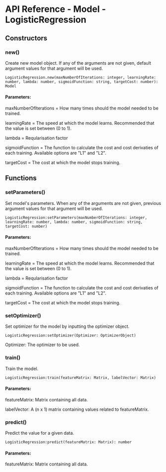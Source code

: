 # API Reference - Model - LogisticRegression

## Constructors

### new()

Create new model object. If any of the arguments are not given, default argument values for that argument will be used.

```
LogisticRegression.new(maxNumberOfIterations: integer, learningRate: number, lambda: number, sigmoidFunction: string, targetCost: number): Model
```

#### Parameters:

maxNumberOfIterations = How many times should the model needed to be trained.

learningRate = The speed at which the model learns. Recommended that the value is set between (0 to 1).

lambda = Reqularisation factor

sigmoidFunction = The function to calculate the cost and cost derivaties of each training. Available options are "L1" and "L2".

targetCost = The cost at which the model stops training.

## Functions

### setParameters()

Set model's parameters. When any of the arguments are not given, previous argument values for that argument will be used.

```
LogisticRegression:setParameters(maxNumberOfIterations: integer, learningRate: number, lambda: number, sigmoidFunction: string, targetCost: number)
```

#### Parameters:

maxNumberOfIterations = How many times should the model needed to be trained.

learningRate = The speed at which the model learns. Recommended that the value is set between (0 to 1).

lambda = Reqularisation factor

sigmoidFunction = The function to calculate the cost and cost derivaties of each training. Available options are "L1" and "L2".

targetCost = The cost at which the model stops training.

### setOptimizer()

Set optimizer for the model by inputting the optimizer object.

```
LogisticRegression:setOptimizer(Optimizer: OptimizerObject)
```

Optimizer: The optimizer to be used.

### train()

Train the model.

```
LogisticRegression:train(featureMatrix: Matrix, labelVector: Matrix)

```
#### Parameters:

featureMatrix: Matrix containing all data.

labelVector: A (n x 1) matrix containing values related to featureMatrix.

### predict()

Predict the value for a given data.

```
LogisticRegression:predict(featureMatrix: Matrix): number
```

#### Parameters:

featureMatrix: Matrix containing all data.
